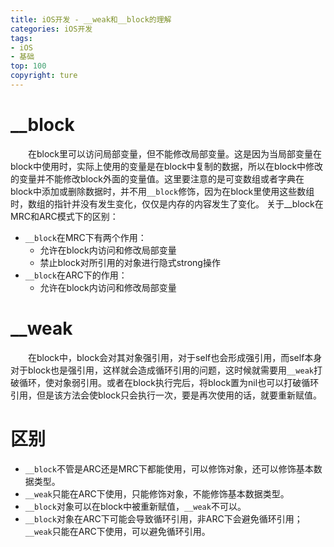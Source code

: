 ```yaml
---
title: iOS开发 - __weak和__block的理解
categories: iOS开发
tags:
- iOS
- 基础
top: 100
copyright: ture
---
```


# __block
&emsp;&emsp;在block里可以访问局部变量，但不能修改局部变量。这是因为当局部变量在block中使用时，实际上使用的变量是在block中复制的数据，所以在block中修改的变量并不能修改block外面的变量值。这里要注意的是可变数组或者字典在block中添加或删除数据时，并不用`__block`修饰，因为在block里使用这些数组时，数组的指针并没有发生变化，仅仅是内存的内容发生了变化。<!-- more -->
关于__block在MRC和ARC模式下的区别：
- `__block`在MRC下有两个作用：
    - 允许在block内访问和修改局部变量
    - 禁止block对所引用的对象进行隐式strong操作
- `__block`在ARC下的作用：
    - 允许在block内访问和修改局部变量

# __weak
&emsp;&emsp;在block中，block会对其对象强引用，对于self也会形成强引用，而self本身对于block也是强引用，这样就会造成循环引用的问题，这时候就需要用`__weak`打破循环，使对象弱引用。或者在block执行完后，将block置为nil也可以打破循环引用，但是该方法会使block只会执行一次，要是再次使用的话，就要重新赋值。

# 区别
- `__block`不管是ARC还是MRC下都能使用，可以修饰对象，还可以修饰基本数据类型。
- `__weak`只能在ARC下使用，只能修饰对象，不能修饰基本数据类型。
- `__block`对象可以在block中被重新赋值，`__weak`不可以。
- `__block`对象在ARC下可能会导致循环引用，非ARC下会避免循环引用；`__weak`只能在ARC下使用，可以避免循环引用。